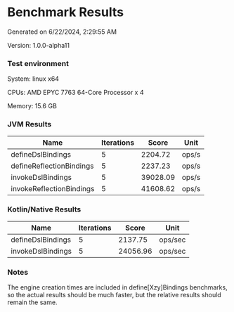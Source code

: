 # Benchmark Results

Generated on 6/22/2024, 2:29:55 AM

Version: 1.0.0-alpha11

### Test environment

System: linux x64

CPUs: AMD EPYC 7763 64-Core Processor x 4

Memory: 15.6 GB

### JVM Results

| Name | Iterations | Score | Unit |
| --- | --- | --- | --- |
| defineDslBindings | 5 | 2204.72 | ops/s |
| defineReflectionBindings | 5 | 2237.23 | ops/s |
| invokeDslBindings | 5 | 39028.09 | ops/s |
| invokeReflectionBindings | 5 | 41608.62 | ops/s |

### Kotlin/Native Results

| Name | Iterations | Score | Unit |
| --- | --- | --- | --- |
| defineDslBindings | 5 | 2137.75 | ops/sec |
| invokeDslBindings | 5 | 24056.96 | ops/sec |

### Notes

The engine creation times are included in define[Xzy]Bindings benchmarks, so the actual results should be much faster, but the relative results should remain the same.
